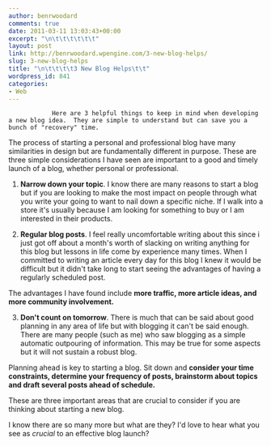 ```yaml
---
author: benrwoodard
comments: true
date: 2011-03-11 13:03:43+00:00
excerpt: "\n\t\t\t\t\t\t"
layout: post
link: http://benrwoodard.wpengine.com/3-new-blog-helps/
slug: 3-new-blog-helps
title: "\n\t\t\t\t3 New Blog Helps\t\t"
wordpress_id: 841
categories:
- Web
---
```



				Here are 3 helpful things to keep in mind when developing a new blog idea.  They are simple to understand but can save you a bunch of "recovery" time.

The process of starting a personal and professional blog have many similarities in design but are fundamentally different in purpose. These are three simple considerations I have seen are important to a good and timely launch of a blog, whether personal or professional.
<!-- more -->


1.  **Narrow down your topic**. I know there are many reasons to start a blog but if you are looking to make the most impact on people through what you write your going to want to nail down a specific niche.  If I walk into a store it's usually because I am looking for something to buy or I am interested in their products.

2.  **Regular blog posts**.  I feel really uncomfortable writing about this since i just got off about a month's worth of slacking on writing anything for this blog but lessons in life come by experience many times.  When I committed to writing an article every day for this blog I knew it would be difficult but it didn't take long to start seeing the advantages of having a regularly scheduled post.

The advantages I have found include **more traffic, more article ideas, and more community involvement.**

3.  **Don't count on tomorrow**.  There is much that can be said about good planning in any area of life but with blogging it can't be said enough.  There are many people (such as me) who saw blogging as a simple automatic outpouring of information.  This may be true for some aspects but it will not sustain a robust blog.

Planning ahead is key to starting a blog.  Sit down and **consider your time constraints, determine your frequency of posts, brainstorm about topics and draft several posts ahead of schedule.**

These are three important areas that are crucial to consider if you are thinking about starting a new blog.

I know there are so many more but what are they?  I'd love to hear what you see as _crucial_ to an effective blog launch?		
